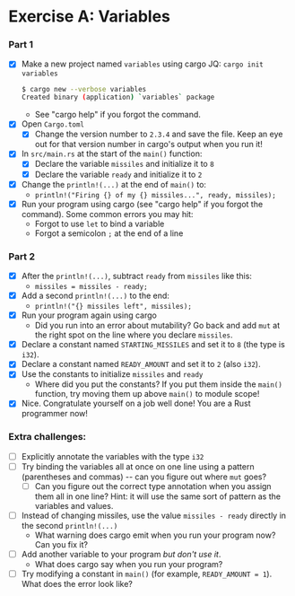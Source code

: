 # Exercise A: Variables

### Part 1
- [X] Make a new project named `variables` using cargo
  JQ: `cargo init variables`
  ```sh
  $ cargo new --verbose variables
  Created binary (application) `variables` package
  ```
  - See "cargo help" if you forgot the command.
- [X] Open `Cargo.toml`
  - [X] Change the version number to `2.3.4` and save the file.  Keep an eye out for that version number in cargo's output when you run it!
- [X] In `src/main.rs` at the start of the `main()` function:
  - [X] Declare the variable `missiles` and initialize it to `8`
  - [X] Declare the variable `ready` and initialize it to `2`
- [X] Change the `println!(...)` at the end of `main()` to:
  - `println!("Firing {} of my {} missiles...", ready, missiles);`
- [X] Run your program using cargo (see "cargo help" if you forgot the command).
  Some common errors you may hit:
  - Forgot to use `let` to bind a variable
  - Forgot a semicolon `;` at the end of a line

### Part 2

- [X] After the `println!(...)`, subtract `ready` from `missiles` like this:
  - `missiles = missiles - ready;`
- [X] Add a second `println!(...)` to the end:
  - `println!("{} missiles left", missiles);`
- [X] Run your program again using cargo
  - Did you run into an error about mutability? Go back and add `mut` at the right spot on the line where you declare `missiles`.
- [X] Declare a constant named `STARTING_MISSILES` and set it to `8` (the type is `i32`).
- [X] Declare a constant named `READY_AMOUNT` and set it to `2` (also `i32`).
- [X] Use the constants to initialize `missiles` and `ready`
  - Where did you put the constants?  If you put them inside the `main()` function, try moving them up above `main()` to module scope! 
- [X] Nice. Congratulate yourself on a job well done!  You are a Rust programmer now!

### Extra challenges:
- [ ] Explicitly annotate the variables with the type `i32`
- [ ] Try binding the variables all at once on one line using a pattern (parentheses and commas) -- can you figure out where `mut` goes?
  - [ ] Can you figure out the correct type annotation when you assign them all in one line?  Hint: it will use the same sort of pattern as the variables and values.
- [ ] Instead of changing missiles, use the value `missiles - ready` directly in the second `println!(...)`
  - What warning does cargo emit when you run your program now? Can you fix it?
- [ ] Add another variable to your program *but don't use it*.
  - What does cargo say when you run your program?
- [ ] Try modifying a constant in `main()` (for example, `READY_AMOUNT = 1`). What does the error look like?
